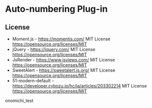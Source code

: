# Auto-numbering Plug-in

## License

* Moment.js - https://momentjs.com/
  MIT License https://opensource.org/licenses/MIT
* jQuery - https://jquery.com/
  MIT License https://opensource.org/licenses/MIT
* JsRender - https://www.jsviews.com/
  MIT License https://opensource.org/licenses/MIT
* SweetAlert - https://sweetalert.js.org/
  MIT License https://opensource.org/licenses/MIT
* 51-modern-default - https://developer.cybozu.io/hc/ja/articles/203302214
  MIT License https://opensource.org/licenses/MIT

onomichi_test

